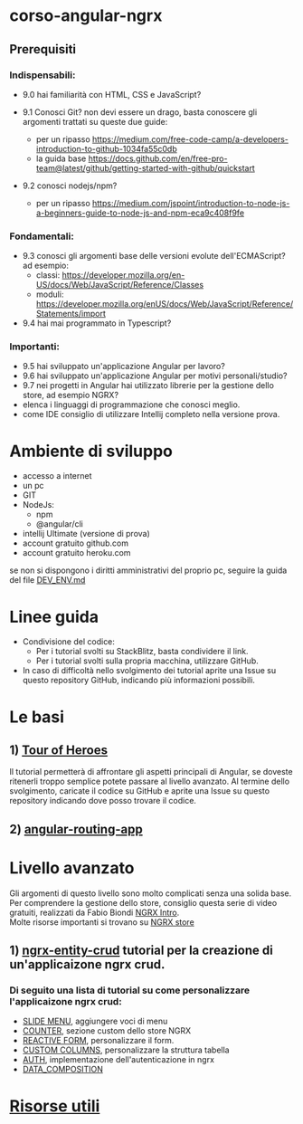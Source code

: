 # corso-angular-ngrx
## Prerequisiti
### Indispensabili:
 - 9.0 hai familiarità con HTML, CSS e JavaScript?
 - 9.1 Conosci Git? non devi essere un drago, basta conoscere gli argomenti trattati su queste due guide:
     - per un ripasso https://medium.com/free-code-camp/a-developers-introduction-to-github-1034fa55c0db
     - la guida base https://docs.github.com/en/free-pro-team@latest/github/getting-started-with-github/quickstart
     
 - 9.2 conosci nodejs/npm?
    - per un ripasso https://medium.com/jspoint/introduction-to-node-js-a-beginners-guide-to-node-js-and-npm-eca9c408f9fe 
    
### Fondamentali:
 - 9.3 conosci gli argomenti base delle versioni evolute dell'ECMAScript? ad esempio:
    - classi: https://developer.mozilla.org/en-US/docs/Web/JavaScript/Reference/Classes
    - moduli: https://developer.mozilla.org/enUS/docs/Web/JavaScript/Reference/Statements/import
 - 9.4 hai mai programmato in Typescript?

### Importanti:
 - 9.5 hai sviluppato un'applicazione Angular per lavoro?
 - 9.6 hai sviluppato un'applicazione Angular per motivi personali/studio?
 - 9.7 nei progetti in Angular hai utilizzato librerie per la gestione dello store, ad esempio NGRX?
 - elenca i linguaggi di programmazione che conosci meglio.
 - come IDE consiglio di utilizzare Intellij completo nella versione prova.

# Ambiente di sviluppo
 - accesso a internet
 - un pc
 - GIT
 - NodeJs:
    - npm
    - @angular/cli
 - intellij Ultimate (versione di prova)
 - account gratuito github.com
 - account gratuito heroku.com
  
se non si dispongono i diritti amministrativi del proprio pc, seguire la guida del file [DEV_ENV.md](DEV_ENV.md)
 

# Linee guida
- Condivisione del codice:
   - Per i tutorial svolti su StackBlitz, basta condividere il link.
   - Per i tutorial svolti sulla propria macchina, utilizzare GitHub.
- In caso di difficoltà nello svolgimento dei tutorial aprite una Issue su questo repository GitHub, indicando più informazioni possibili.

# Le basi  
## 1) [Tour of Heroes](ANGULAR_TOUR_OF_HEROES.md)
Il tutorial permetterà di affrontare gli aspetti principali di Angular, se doveste ritenerli troppo semplice potete passare al livello avanzato. 
Al termine dello svolgimento, caricate il codice su GitHub e aprite una Issue su questo repository indicando dove posso trovare il codice.

## 2) [angular-routing-app](ANGULAR_ROUTING_APP.md)


# Livello avanzato 
Gli argomenti di questo livello sono molto complicati senza una solida base.  
Per comprendere la gestione dello store, consiglio questa serie di video gratuiti, realizzati da Fabio Biondi [NGRX Intro](https://www.youtube.com/watch?v=v8w6U3nRRFQ&list=PLUioGv_6G9YK-vpX9nY5P9qHaK3056KY3).   
Molte risorse importanti si trovano su [NGRX store](https://ngrx.io/guide/store)
## 1) [ngrx-entity-crud](https://www.npmjs.com/package/ngrx-entity-crud) tutorial per la creazione di un'applicaizone ngrx crud.
### Di seguito una lista di tutorial su come personalizzare l'applicaizone ngrx crud:
 - [SLIDE MENU](SLIDE_MENU.md), aggiungere voci di menu
 - [COUNTER](COUNTER.md), sezione custom dello store NGRX
 - [REACTIVE FORM](REACTIVE_FORM.md), personalizzare il form.
 - [CUSTOM COLUMNS](CUSTOM_COLUMNS.md), personalizzare la struttura tabella
 - [AUTH](AUTH.md), implementazione dell'autenticazione in ngrx
 - [DATA_COMPOSITION](DATA_COMPOSITION.md) 

# [Risorse utili](RISORSE_UTILI.md)

